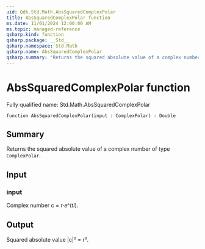 ```yaml
---
uid: Qdk.Std.Math.AbsSquaredComplexPolar
title: AbsSquaredComplexPolar function
ms.date: 11/01/2024 12:00:00 AM
ms.topic: managed-reference
qsharp.kind: function
qsharp.package: __Std__
qsharp.namespace: Std.Math
qsharp.name: AbsSquaredComplexPolar
qsharp.summary: "Returns the squared absolute value of a complex number of type `ComplexPolar`."
---
```


# AbsSquaredComplexPolar function

Fully qualified name: Std.Math.AbsSquaredComplexPolar

```qsharp
function AbsSquaredComplexPolar(input : ComplexPolar) : Double
```

## Summary
Returns the squared absolute value of a complex number of type
`ComplexPolar`.

## Input
### input
Complex number c = r⋅𝑒^(t𝑖).

## Output
Squared absolute value |c|² = r².
